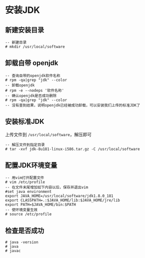 # 安装JDK

## 新建安装目录

```shell
-- 新建目录
# mkdir /usr/local/software
```

## 卸载自带 openjdk

```shell
-- 查询自带的openjdk软件名称
# rpm -qa|grep "jdk" --color
-- 卸载openjdk
# rpm -e --nodeps '软件名称'
-- 确认openjdk是否成功删除
# rpm -qa|grep "jdk" --color
-- 没有查到结果，说明openjdk已经被成功卸载，可以安装我们上传的标准JDK了
```

## 安装标准JDK

上传文件到 `/usr/local/software`，解压即可

```shell
-- 解压文件到指定目录
# tar -xvf jdk-8u181-linux-i586.tar.gz -C /usr/local/software
```

## 配置JDK环境变量

```shell
-- 用vim打开配置文件
# vim /etc/profile
-- 在文件末尾增加如下内容以后，保存并退出vim
#set java environment
export JAVA_HOME=/usr/local/software/jdk1.8.0_181
export CLASSPATH=.:$JAVA_HOME/lib:$JAVA_HOME/jre/lib
export PATH=$JAVA_HOME/bin:$PATH
-- 使环境变量生效
# source /etc/profile
```

## 检查是否成功

```shell
# java -version
# java
# javac
```


